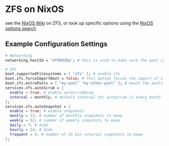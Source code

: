 # ZFS on NixOS
see the [NixOS Wiki](https://nixos.wiki/wiki/ZFS#Declarative_mounting_of_ZFS_datasets) on ZFS, or look up specific options using the [NixOS options search](https://search.nixos.org/options?)

## Example Configuration Settings
```nix
# Networking
networking.hostId = "4f98920a"; # this is used to make sure the pool is imported on the correct machine

# ZFS
boot.supportedFilesystems = [ "zfs" ]; # enable zfs
boot.zfs.forceImportRoot = false; # this option forces the import of zfs root pools, which we don't care about or wnat
boot.zfs.extraPools = [ "my-pool" "my-other-pool" ]; # mount the pools listed on boot
services.zfs.autoScrub = {
  enable = true; # enable autoscrubbing
  interval = monthly; # default interval for autoscrub is every month
};
services.zfs.autoSnapshot = {
  enable = true; # enable snapshots
  montly = 12; # number of monthly snapshots to keep
  weekly = 52; # number of weekly snapshots to keep
  daily = 7; # dido
  hourly = 24; # dido
  frequent = 4; # number of 15 min interval snapshots to keep
};  
```
